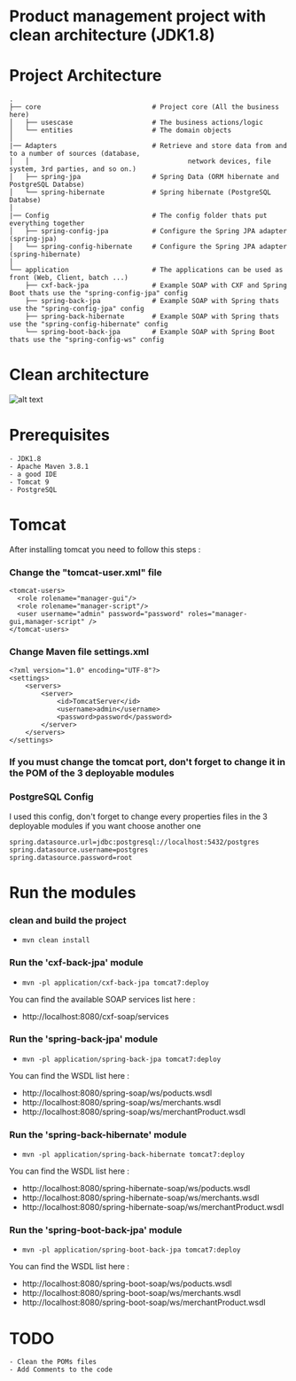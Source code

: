 # Product management project with clean architecture (JDK1.8)

# Project Architecture
    .
    ├── core                            # Project core (All the business here)
    │   ├── usescase                    # The business actions/logic
    │   └── entities                    # The domain objects
    │
    |── Adapters                        # Retrieve and store data from and to a number of sources (database, 
    │   │                                        network devices, file system, 3rd parties, and so on.)
    │   ├── spring-jpa                  # Spring Data (ORM hibernate and PostgreSQL Databse)
    │   └── spring-hibernate            # Spring hibernate (PostgreSQL Databse)
    │
    |── Config                          # The config folder thats put everything together
    │   ├── spring-config-jpa           # Configure the Spring JPA adapter (spring-jpa)
    │   └── spring-config-hibernate     # Configure the Spring JPA adapter (spring-hibernate)
    │
    └── application                     # The applications can be used as front (Web, Client, batch ...)
        ├── cxf-back-jpa                # Example SOAP with CXF and Spring Boot thats use the "spring-config-jpa" config
        ├── spring-back-jpa             # Example SOAP with Spring thats use the "spring-config-jpa" config
        ├── spring-back-hibernate       # Example SOAP with Spring thats use the "spring-config-hibernate" config
        └── spring-boot-back-jpa        # Example SOAP with Spring Boot thats use the "spring-config-ws" config  
    
# Clean architecture
![alt text](https://cdn-media-1.freecodecamp.org/images/lbexLhWvRfpexSV0lSIWczkHd5KdszeDy9a3 "Our clean Architecture")

# Prerequisites
    - JDK1.8
    - Apache Maven 3.8.1
    - a good IDE
    - Tomcat 9
    - PostgreSQL

# Tomcat
After installing tomcat you need to follow this steps :
### Change the "tomcat-user.xml" file

    <tomcat-users>
      <role rolename="manager-gui"/>
      <role rolename="manager-script"/>
      <user username="admin" password="password" roles="manager-gui,manager-script" />
    </tomcat-users>

### Change Maven file settings.xml
    <?xml version="1.0" encoding="UTF-8"?>
    <settings>
        <servers>
            <server>
                <id>TomcatServer</id>
                <username>admin</username>
                <password>password</password>
            </server>
        </servers>
    </settings>

### If you must change the tomcat port, don't forget to change it in the POM of the 3 deployable modules

### PostgreSQL Config

I used this config, don't forget to change every properties files in the 3 deployable modules if you want choose another one

    spring.datasource.url=jdbc:postgresql://localhost:5432/postgres
    spring.datasource.username=postgres
    spring.datasource.password=root


# Run the modules
### clean and build the project
* `mvn clean install`

### Run the 'cxf-back-jpa' module
* `mvn -pl application/cxf-back-jpa tomcat7:deploy`

You can find the available SOAP services list here :
- http://localhost:8080/cxf-soap/services

### Run the 'spring-back-jpa' module
* `mvn -pl application/spring-back-jpa tomcat7:deploy`

You can find the WSDL list here :
- http://localhost:8080/spring-soap/ws/poducts.wsdl
- http://localhost:8080/spring-soap/ws/merchants.wsdl
- http://localhost:8080/spring-soap/ws/merchantProduct.wsdl

### Run the 'spring-back-hibernate' module
* `mvn -pl application/spring-back-hibernate tomcat7:deploy`

You can find the WSDL list here :
- http://localhost:8080/spring-hibernate-soap/ws/poducts.wsdl
- http://localhost:8080/spring-hibernate-soap/ws/merchants.wsdl
- http://localhost:8080/spring-hibernate-soap/ws/merchantProduct.wsdl

### Run the 'spring-boot-back-jpa' module
* `mvn -pl application/spring-boot-back-jpa tomcat7:deploy`

You can find the WSDL list here :
- http://localhost:8080/spring-boot-soap/ws/poducts.wsdl
- http://localhost:8080/spring-boot-soap/ws/merchants.wsdl
- http://localhost:8080/spring-boot-soap/ws/merchantProduct.wsdl

# TODO
    - Clean the POMs files
    - Add Comments to the code
